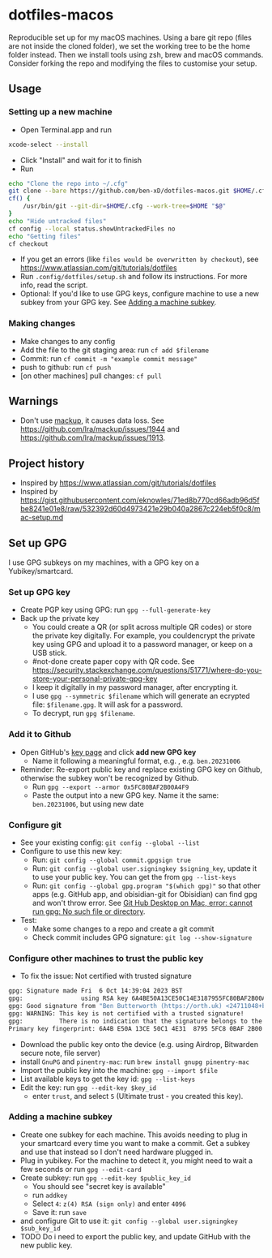 # dotfiles-macos

Reproducible set up for my macOS machines. Using a bare git repo (files are not inside the cloned folder), we set the working tree to be the home folder instead. Then we install tools using zsh, brew and macOS commands. Consider forking the repo and modifying the files to customise your setup.

## Usage

### Setting up a new machine

- Open Terminal.app and run
```bash
xcode-select --install
```
- Click "Install" and wait for it to finish
- Run
```bash
echo "Clone the repo into ~/.cfg"
git clone --bare https://github.com/ben-xD/dotfiles-macos.git $HOME/.cfg
cf() {
    /usr/bin/git --git-dir=$HOME/.cfg --work-tree=$HOME "$@"
}
echo "Hide untracked files"
cf config --local status.showUntrackedFiles no
echo "Getting files"
cf checkout
```
- If you get an errors (like `files would be overwritten by checkout`), see https://www.atlassian.com/git/tutorials/dotfiles
- Run `.config/dotfiles/setup.sh` and follow its instructions. For more info, read the script.
- Optional: If you'd like to use GPG keys, configure machine to use a new subkey from your GPG key. See [Adding a machine subkey](#adding-a-machine-subkey).

### Making changes
- Make changes to any config
- Add the file to the git staging area: run `cf add $filename`
- Commit: run `cf commit -m "example commit message"`
- push to github: run `cf push`
- [on other machines] pull changes: `cf pull`

## Warnings

- Don't use [mackup](https://github.com/lra/mackup), it causes data loss. See https://github.com/lra/mackup/issues/1944 and https://github.com/lra/mackup/issues/1913.

## Project history

- Inspired by https://www.atlassian.com/git/tutorials/dotfiles
- Inspired by https://gist.githubusercontent.com/eknowles/71ed8b770cd66adb96d5fbe8241e01e8/raw/532392d60d4973421e29b040a2867c224eb5f0c8/mac-setup.md

## Set up GPG
I use GPG subkeys on my machines, with a GPG key on a Yubikey/smartcard.

### Set up GPG key

- Create PGP key using GPG: run `gpg --full-generate-key`
- Back up the private key
  - You could create a QR (or split across multiple QR codes) or store the private key digitally. For example, you couldencrypt the private key using GPG and upload it to a password manager, or keep on a USB stick.
  - #not-done create paper copy with QR code. See https://security.stackexchange.com/questions/51771/where-do-you-store-your-personal-private-gpg-key
  - I keep it digitally in my password manager, after encrypting it.
  - I use `gpg --symmetric $filename` which will generate an ecrypted file: `$filename.gpg`. It will ask for a password.
  - To decrypt, run `gpg $filename`.

### Add it to Github
- Open GitHub's [key page](https://github.com/settings/keys) and click **add new GPG key**
    - Name it following a meaningful format, e.g. , e.g. `ben.20231006`
- Reminder: Re-export public key and replace existing GPG key on Github, otherwise the subkey won't be recognized by Github.
    - Run `gpg --export --armor 0x5FC80BAF2B00A4F9`
    - Paste the output into a new GPG key. Name it the same: `ben.20231006`, but using new date

### Configure git
- See your existing config: `git config --global --list`
- Configure to use this new key:
    - Run: `git config --global commit.gpgsign true`
    - Run: `git config --global user.signingkey $signing_key`, update it to use your public key. You can get the from `gpg --list-keys`
    - Run: `git config --global gpg.program "$(which gpg)"` so that other apps (e.g. GitHub app, and obisidian-git for Obisidian) can find gpg and won't throw error. See [Git Hub Desktop on Mac, error: cannot run gpg: No such file or directory](https://stackoverflow.com/a/37261769/7365866). 
- Test:
    - Make some changes to a repo and create a git commit
    - Check commit includes GPG signature: `git log --show-signature`

### Configure other machines to trust the public key
- To fix the issue: Not certified with trusted signature
```bash
gpg: Signature made Fri  6 Oct 14:39:04 2023 BST
gpg:                using RSA key 6A4BE50A13CE50C14E3187955FC80BAF2B00A4F9
gpg: Good signature from "Ben Butterworth (https://orth.uk) <24711048+ben-xD@users.noreply.github.com>" [unknown]
gpg: WARNING: This key is not certified with a trusted signature!
gpg:          There is no indication that the signature belongs to the owner.
Primary key fingerprint: 6A4B E50A 13CE 50C1 4E31  8795 5FC8 0BAF 2B00 A4F9
```
- Download the public key onto the device (e.g. using Airdrop, Bitwarden secure note, file server)
- install `GnuPG` and `pinentry-mac`: run `brew install gnupg pinentry-mac`
- Import the public key into the machine: `gpg --import $file`
- List available keys to get the key id: `gpg --list-keys`
- Edit the key: run `gpg --edit-key $key_id`
    - enter `trust`, and select `5` (Ultimate trust - you created this key).

### Adding a machine subkey

- Create one subkey for each machine. This avoids needing to plug in your smartcard every time you want to make a commit. Get a subkey and use that instead so I don't need hardware plugged in.
- Plug in yubikey. For the machine to detect it, you might need to wait a few seconds or run `gpg --edit-card`
- Create subkey: run `gpg --edit-key $public_key_id` 
    - You should see "secret key is available"
    - run `addkey`
    - Select `4`: `z(4) RSA (sign only)` and enter `4096`
    - Save it: run `save`
- and configure Git to use it: `git config --global user.signingkey $sub_key_id`
- TODO Do i need to export the public key, and update GitHub with the new public key.